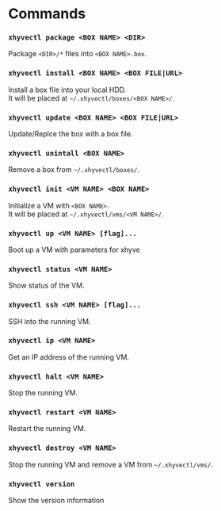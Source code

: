 # Commands

### `xhyvectl package <BOX NAME> <DIR>`

Package `<DIR>/*` files into `<BOX NAME>.box`.

### `xhyvectl install <BOX NAME> <BOX FILE|URL>`

Install a box file into your local HDD.  
It will be placed at `~/.xhyvectl/boxes/<BOX NAME>/`.

### `xhyvectl update <BOX NAME> <BOX FILE|URL>`

Update/Replce the box with a box file.

### `xhyvectl unintall <BOX NAME>`

Remove a box from `~/.xhyvectl/boxes/`.

### `xhyvectl init <VM NAME> <BOX NAME>`

Initialize a VM with `<BOX NAME>`.  
It will be placed at `~/.xhyvectl/vms/<VM NAME>/`.

### `xhyvectl up <VM NAME> [flag]...`

Boot up a VM with parameters for xhyve

### `xhyvectl status <VM NAME>`

Show status of the VM.

### `xhyvectl ssh <VM NAME> [flag]...`

SSH into the running VM.

### `xhyvectl ip <VM NAME>`

Get an IP address of the running VM.

### `xhyvectl halt <VM NAME>`

Stop the running VM.

### `xhyvectl restart <VM NAME>`

Restart the running VM.

### `xhyvectl destroy <VM NAME>`

Stop the running VM and remove a VM from `~/.xhyvectl/vms/`.

### `xhyvectl version`

Show the version information